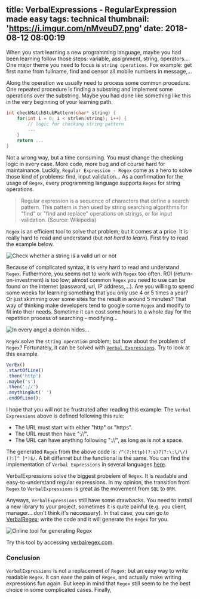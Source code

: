 title: VerbalExpressions - RegularExpression made easy
tags: technical
thumbnail: 'https://i.imgur.com/nMveuD7.png'
date: 2018-08-12 08:00:19
---
When you start learning a new programming language, maybe you had been learning follow those steps: variable, assignment, string, operators... One major theme you need to focus is `string operations`. Fox example: get first name from fullname, find and censor all mobile numbers in message,...

Along the operation we usually need to process some common procedure. One repeated procedure is finding a substring and implement some operations over the substring. Maybe you had done like something like this in the very beginning of your learning path.

```C
int checkMatchStubPattern(char* string) {
    for(int i = 0; i < strlen(string); i++) {
        // logic for checking string pattern
        ...
    }
    return ...
}
```
<!-- more -->

Not a wrong way, but a time consuming. You must change the checking logic in every case. More code, more bug and of course hard for maintainance. Luckily, `Regular Expression - Regex` come as a hero to solve those kind of problems: find, input validation... As a confirmation for the usage of `Regex`, every programming language supports `Regex` for string operations.

>Regular expression is a sequence of characters that define a search pattern. This pattern is then used by string searching algorithms for "find" or "find and replace" operations on strings, or for input validation. (Source: Wikipedia)

`Regex` is an efficient tool to solve that problem; but it comes at a price. It is really hard to read and understand (but *not hard to learn*). First try to read the example below.

![Check whether a string is a valid url or not](https://i.imgur.com/nMveuD7.png)

Because of complicated syntax, it is very hard to read and understand `Regex`. Futhermore, you seems not to work with `Regex` too often. ROI (return-on-investment) is too low; almost common `Regex` you need to use can be found on the internet (password, url, IP address,...). Are you willing to spend some weeks for learning something that you only use 4 or 5 times a year? Or just skimming over some sites for the result in around 5 minutes? That way of thinking make developers tend to google some `Regex` and modify to fit into their needs. Sometime it can cost some hours to a whole day for the repetition process of searching - modifying...

![In every angel a demon hides...](https://i.imgur.com/j3G9xyP.png)

`Regex` solve the `string operation` problem; but how about the problem of `Regex`? Fortunately, it can be solved with [`Verbal Expressions`](http://verbalexpressions.github.io/). Try to look at this example.

```javascript
VerEx()
.startOfLine()
.then('http')
.maybe('s')
.then('://')
.anythingBut(' ')
.endOfLine();
``` 

I hope that you will not be frustrated after reading this example. The `Verbal Expressions` above is defined following this rule:
- The URL must start with either "http" or "https".
- The URL must then have "://".
- The URL can have anything following "://", as long as is not a space.

The generated `Regex` from the above code is: `/^(?:http)(?:s)?(?:\:\/\/)(?:[^ ]*)$/`. A bit diffenret but the functional is the same. You can find the implementation of `Verbal Expressions` in several languages [here](http://verbalexpressions.github.io/).

VerbalExpressions solve the biggest probelem of `Regex`. It is readable and easy-to-understand regular expressions. In my opinion, the transition from `Regex` to `VerbalExpressions` is great as the movement from `SQL` to `ORM`.  

Anyways, `VerbalExpressions` still have some drawbacks. You need to install a new library to your project, sometimes it is quite painful (e.g. you client, manager... don't think it's neccessary). In that case, you can go to [VerbalRegex](https://verbalregex.com/); write the code and it will generate the `Regex` for you.

![Online tool for generating `Regex`](https://i.imgur.com/w0uMzYE.png)

Try this tool by accessing [verbalregex.com](https://verbalregex.com/).

### Conclusion

`VerbalExpressions` is not a replacement of `Regex`; but an easy way to write readable `Regex`. It can ease the pain of `Regex`, and actually make writing expressions fun again. But keep in mind that `Regex` still seem to be the best choice in some complicated cases. Finally, 
